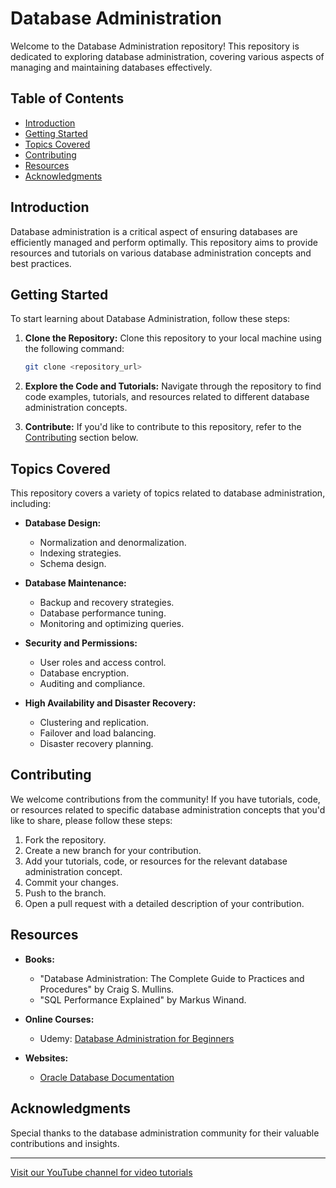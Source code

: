 # Database Administration

Welcome to the Database Administration repository! This repository is dedicated to exploring database administration, covering various aspects of managing and maintaining databases effectively.

## Table of Contents

- [Introduction](#introduction)
- [Getting Started](#getting-started)
- [Topics Covered](#topics-covered)
- [Contributing](#contributing)
- [Resources](#resources)
- [Acknowledgments](#acknowledgments)

## Introduction

Database administration is a critical aspect of ensuring databases are efficiently managed and perform optimally. This repository aims to provide resources and tutorials on various database administration concepts and best practices.

## Getting Started

To start learning about Database Administration, follow these steps:

1. **Clone the Repository:** Clone this repository to your local machine using the following command:
   ```bash
   git clone <repository_url>
   ```

2. **Explore the Code and Tutorials:** Navigate through the repository to find code examples, tutorials, and resources related to different database administration concepts.

3. **Contribute:** If you'd like to contribute to this repository, refer to the [Contributing](#contributing) section below.

## Topics Covered

This repository covers a variety of topics related to database administration, including:

- **Database Design:**
  - Normalization and denormalization.
  - Indexing strategies.
  - Schema design.

- **Database Maintenance:**
  - Backup and recovery strategies.
  - Database performance tuning.
  - Monitoring and optimizing queries.

- **Security and Permissions:**
  - User roles and access control.
  - Database encryption.
  - Auditing and compliance.

- **High Availability and Disaster Recovery:**
  - Clustering and replication.
  - Failover and load balancing.
  - Disaster recovery planning.

## Contributing

We welcome contributions from the community! If you have tutorials, code, or resources related to specific database administration concepts that you'd like to share, please follow these steps:

1. Fork the repository.
2. Create a new branch for your contribution.
3. Add your tutorials, code, or resources for the relevant database administration concept.
4. Commit your changes.
5. Push to the branch.
6. Open a pull request with a detailed description of your contribution.

## Resources

- **Books:**
  - "Database Administration: The Complete Guide to Practices and Procedures" by Craig S. Mullins.
  - "SQL Performance Explained" by Markus Winand.

- **Online Courses:**
  - Udemy: [Database Administration for Beginners](https://www.udemy.com/course/database-administration-for-beginners/)

- **Websites:**
  - [Oracle Database Documentation](https://docs.oracle.com/en/database/)

## Acknowledgments

Special thanks to the database administration community for their valuable contributions and insights.

---

[Visit our YouTube channel for video tutorials](<YouTube_Channel_Link>)